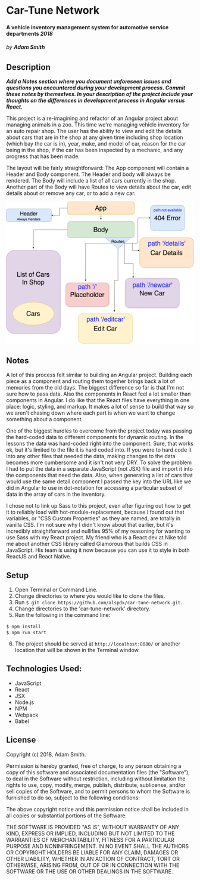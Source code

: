 # Car-Tune Network

#### A vehicle inventory management system for automotive service departments _2018_

###### by **Adam Smith**

## Description

___Add a Notes section where you document unforeseen issues and questions you encountered during your development process. Commit these notes by themselves.
In your description of the project include your thoughts on the differences in development process in Angular versus React.___

This project is a re-imagining and refactor of an Angular project about managing animals in a zoo. This time we're managing vehicle inventory for an auto repair shop. The user has the ability to view and edit the details about cars that are in the shop at any given time including shop location (which bay the car is in), year, make, and model of car, reason for the car being in the shop, if the car has been inspected by a mechanic, and any progress that has been made.

The layout will be fairly straightforward: The App component will contain a Header and Body component. The Header and body will always be rendered. The Body will include a list of all cars currently in the shop. Another part of the Body will have Routes to view details about the car, edit details about or remove any car, or to add a new car.

![project layout](project-diagram.png)

## Notes

A lot of this process felt similar to building an Angular project. Building each piece as a component and routing them together brings back a lot of memories from the old days. The biggest difference so far is that I'm not sure how to pass data. Also the components in React feel a lot smaller than components in Angular. I do like that the React files have everything in one place: logic, styling, and markup. It makes a lot of sense to build that way so we aren't chasing down where each part is when we want to change something about a component. 

One of the biggest hurdles to overcome from the project today was passing the hard-coded data to different components for dynamic routing. In the lessons the data was hard-coded right into the component. Sure, that works ok, but it's limited to the file it is hard coded into. If you were to hard code it into any other files that needed the data, making changes to the data becomes more cumbersome and it isn't not very DRY. To solve the problem I had to put the data in a separate JavaScript (not JSX) file and import it into the components that need the data. Also, when generating a list of cars that would use the same detail component I passed the key into the URL like we did in Angular to use in dot-notation for accessing a particular subset of data in the array of cars in the inventory.

I chose not to link up Sass to this project, even after figuring out how to get it to reliably load with hot-module-replacement, because I found out that variables, or "CSS Custom Properties" as they are named, are totally in vanilla CSS. I'm not sure why I didn't know about that earlier, but it's incredibly straightforward and nullifies 95% of my reasoning for wanting to use Sass with my React project. My friend who is a React dev at Nike told me about another CSS library called Glamorous that builds CSS in JavaScript. His team is using it now because you can use it to style in both ReactJS and React Native.

## Setup

1. Open Terminal or Command Line.
2. Change directories to where you would like to clone the files.
3. Run
`$ git clone https://github.com/alspdx/car-tune-network.git`.
4. Change directories to the 'car-tune-network' directory.
5. Run the following in the command line:
```
$ npm install
$ npm run start
```
6. The project should be served at `http://localhost:8080/` or another location that will be shown in the Terminal window.

## Technologies Used:
* JavaScript
* React
* JSX
* Node.js
* NPM
* Webpack
* Babel

## License

Copyright (c) 2018, Adam Smith.

Permission is hereby granted, free of charge, to any person obtaining a copy of this software and associated documentation files (the "Software"), to deal in the Software without restriction, including without limitation the rights to use, copy, modify, merge, publish, distribute, sublicense, and/or sell copies of the Software, and to permit persons to whom the Software is furnished to do so, subject to the following conditions:

The above copyright notice and this permission notice shall be included in all copies or substantial portions of the Software.

THE SOFTWARE IS PROVIDED "AS IS", WITHOUT WARRANTY OF ANY KIND, EXPRESS OR IMPLIED, INCLUDING BUT NOT LIMITED TO THE WARRANTIES OF MERCHANTABILITY, FITNESS FOR A PARTICULAR PURPOSE AND NONINFRINGEMENT. IN NO EVENT SHALL THE AUTHORS OR COPYRIGHT HOLDERS BE LIABLE FOR ANY CLAIM, DAMAGES OR OTHER LIABILITY, WHETHER IN AN ACTION OF CONTRACT, TORT OR OTHERWISE, ARISING FROM, OUT OF OR IN CONNECTION WITH THE SOFTWARE OR THE USE OR OTHER DEALINGS IN THE SOFTWARE.
